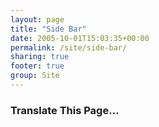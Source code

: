 ```yaml
---
layout: page
title: "Side Bar"
date: 2005-10-01T15:03:35+00:00
permalink: /site/side-bar/
sharing: true
footer: true
group: Site
---
```


### Translate This Page...






